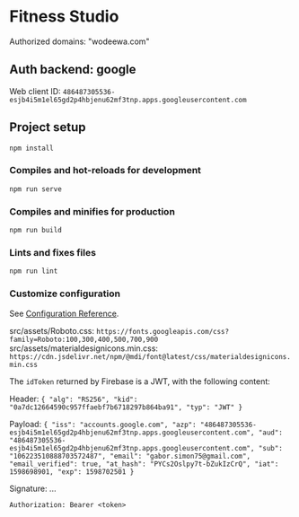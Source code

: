 # Fitness Studio


Authorized domains: "wodeewa.com"

## Auth backend: google

Web client ID: `486487305536-esjb4i5m1el65gd2p4hbjenu62mf3tnp.apps.googleusercontent.com`


## Project setup
```
npm install
```

### Compiles and hot-reloads for development
```
npm run serve
```

### Compiles and minifies for production
```
npm run build
```

### Lints and fixes files
```
npm run lint
```

### Customize configuration
See [Configuration Reference](https://cli.vuejs.org/config/).


src/assets/Roboto.css: `https://fonts.googleapis.com/css?family=Roboto:100,300,400,500,700,900`
src/assets/materialdesignicons.min.css: `https://cdn.jsdelivr.net/npm/@mdi/font@latest/css/materialdesignicons.min.css`

The `idToken` returned by Firebase is a JWT, with the following content:

Header:
`{
  "alg": "RS256",
  "kid": "0a7dc12664590c957ffaebf7b6718297b864ba91",
  "typ": "JWT"
}`

Payload:
`{
  "iss": "accounts.google.com",
  "azp": "486487305536-esjb4i5m1el65gd2p4hbjenu62mf3tnp.apps.googleusercontent.com",
  "aud": "486487305536-esjb4i5m1el65gd2p4hbjenu62mf3tnp.apps.googleusercontent.com",
  "sub": "106223510888703572487",
  "email": "gabor.simon75@gmail.com",
  "email_verified": true,
  "at_hash": "PYCs2Oslpy7t-bZukIzCrQ",
  "iat": 1598698901,
  "exp": 1598702501
}`

Signature: ...

`Authorization: Bearer <token>`
